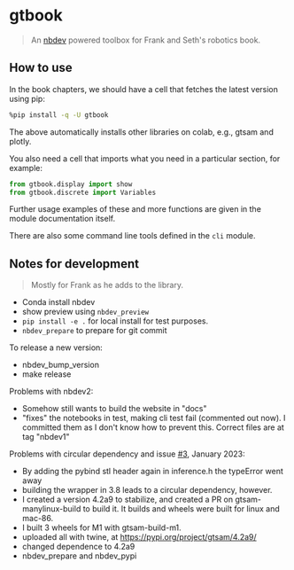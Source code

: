 # gtbook
> An <a href='https://nbdev.fast.ai/'>nbdev</a> powered toolbox for Frank and Seth's robotics book.


## How to use

In the book chapters, we should have a cell that fetches the latest version using pip:

```bash
%pip install -q -U gtbook
```

The above automatically installs other libraries on colab, e.g., gtsam and plotly.

You also need a cell that imports what you need in a particular section, for example:

```python
from gtbook.display import show
from gtbook.discrete import Variables
```
Further usage examples of these and more functions are given in the module documentation itself.

There are also some command line tools defined in the `cli` module.

## Notes for development

> Mostly for Frank as he adds to the library.

- Conda install nbdev
- show preview using `nbdev_preview`
- `pip install -e .` for local install for test purposes.
- `nbdev_prepare` to prepare for git commit

To release a new version:

- nbdev_bump_version
- make release

Problems with nbdev2:

- Somehow still wants to build the website in "docs"
- "fixes" the notebooks in test, making cli test fail (commented out now). I committed them as I don't know how to prevent this. Correct files are at tag "nbdev1"

Problems with circular dependency and issue [#3](https://github.com/gtbook/gtbook/issues/3), January 2023:

- By adding the pybind stl header again in inference.h the typeError went away
- building the wrapper in 3.8 leads to a circular dependency, however.
- I created a version 4.2a9 to stabilize, and created a PR on gtsam-manylinux-build to build it. It builds and wheels were built for linux and mac-86.
- I built 3 wheels for M1 with gtsam-build-m1.
- uploaded all with twine, at https://pypi.org/project/gtsam/4.2a9/
- changed dependence to 4.2a9
- nbdev_prepare and nbdev_pypi